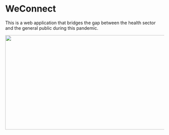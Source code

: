 # WeConnect

 This is a web application that bridges the gap between the health sector and the general public during this pandemic.
 
 <img src="https://media.giphy.com/media/lsn0d8P0j04iDPurOx/giphy.gif" width="600" height="300" />

